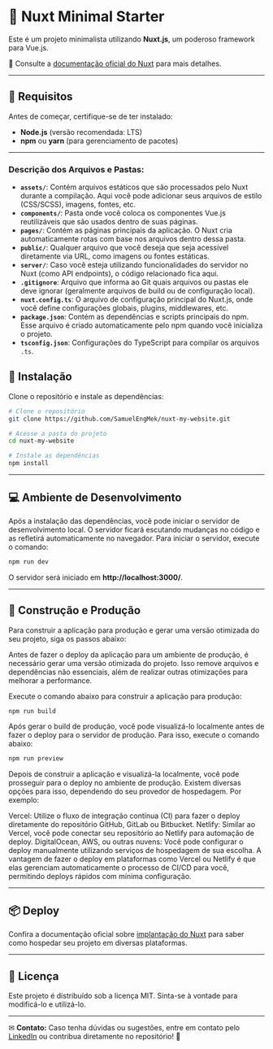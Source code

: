 
# 🚀 Nuxt Minimal Starter

Este é um projeto minimalista utilizando **Nuxt.js**, um poderoso framework para Vue.js.  

📖 Consulte a [documentação oficial do Nuxt](https://nuxt.com/docs/getting-started/introduction) para mais detalhes.

---

## 📌 Requisitos  

Antes de começar, certifique-se de ter instalado:  
- **Node.js** (versão recomendada: LTS)  
- **npm** ou **yarn** (para gerenciamento de pacotes)  

---
### Descrição dos Arquivos e Pastas:

- **`assets/`**: Contém arquivos estáticos que são processados pelo Nuxt durante a compilação. Aqui você pode adicionar seus arquivos de estilo (CSS/SCSS), imagens, fontes, etc.
- **`components/`**: Pasta onde você coloca os componentes Vue.js reutilizáveis que são usados dentro de suas páginas.
- **`pages/`**: Contém as páginas principais da aplicação. O Nuxt cria automaticamente rotas com base nos arquivos dentro dessa pasta.
- **`public/`**: Qualquer arquivo que você deseja que seja acessível diretamente via URL, como imagens ou fontes estáticas.
- **`server/`**: Caso você esteja utilizando funcionalidades do servidor no Nuxt (como API endpoints), o código relacionado fica aqui.
- **`.gitignore`**: Arquivo que informa ao Git quais arquivos ou pastas ele deve ignorar (geralmente arquivos de build ou de configuração local).
- **`nuxt.config.ts`**: O arquivo de configuração principal do Nuxt.js, onde você define configurações globais, plugins, middlewares, etc.
- **`package.json`**: Contém as dependências e scripts principais do npm. Esse arquivo é criado automaticamente pelo npm quando você inicializa o projeto.
- **`tsconfig.json`**: Configurações do TypeScript para compilar os arquivos `.ts`.

## 🔧 Instalação  

Clone o repositório e instale as dependências:  

```bash
# Clone o repositório
git clone https://github.com/SamuelEngMek/nuxt-my-website.git

# Acesse a pasta do projeto
cd nuxt-my-website

# Instale as dependências
npm install
```

---

## 💻 Ambiente de Desenvolvimento  

Após a instalação das dependências, você pode iniciar o servidor de desenvolvimento local. O servidor ficará escutando mudanças no código e as refletirá automaticamente no navegador. Para iniciar o servidor, execute o comando:

```bash
npm run dev
```

O servidor será iniciado em **http://localhost:3000/**.

---

## 🚀 Construção e Produção  

Para construir a aplicação para produção e gerar uma versão otimizada do seu projeto, siga os passos abaixo:  

Antes de fazer o deploy da aplicação para um ambiente de produção, é necessário gerar uma versão otimizada do projeto. Isso remove arquivos e dependências não essenciais, além de realizar outras otimizações para melhorar a performance.

Execute o comando abaixo para construir a aplicação para produção:

```bash
npm run build
```

Após gerar o build de produção, você pode visualizá-lo localmente antes de fazer o deploy para o servidor de produção. Para isso, execute o comando abaixo: 

```bash
npm run preview
```

Depois de construir a aplicação e visualizá-la localmente, você pode prosseguir para o deploy no ambiente de produção. Existem diversas opções para isso, dependendo do seu provedor de hospedagem. Por exemplo:

Vercel: Utilize o fluxo de integração contínua (CI) para fazer o deploy diretamente do repositório GitHub, GitLab ou Bitbucket.
Netlify: Similar ao Vercel, você pode conectar seu repositório ao Netlify para automação de deploy.
DigitalOcean, AWS, ou outras nuvens: Você pode configurar o deploy manualmente utilizando serviços de hospedagem de sua escolha.
A vantagem de fazer o deploy em plataformas como Vercel ou Netlify é que elas gerenciam automaticamente o processo de CI/CD para você, permitindo deploys rápidos com mínima configuração.

---

## 📦 Deploy  

Confira a documentação oficial sobre [implantação do Nuxt](https://nuxt.com/docs/getting-started/deployment) para saber como hospedar seu projeto em diversas plataformas.

---

## 📄 Licença  

Este projeto é distribuído sob a licença MIT. Sinta-se à vontade para modificá-lo e utilizá-lo.  

---

✉ **Contato:** Caso tenha dúvidas ou sugestões, entre em contato pelo [LinkedIn](https://www.linkedin.com/in/samuel-miranda-71b545192/) ou contribua diretamente no repositório! 🚀
